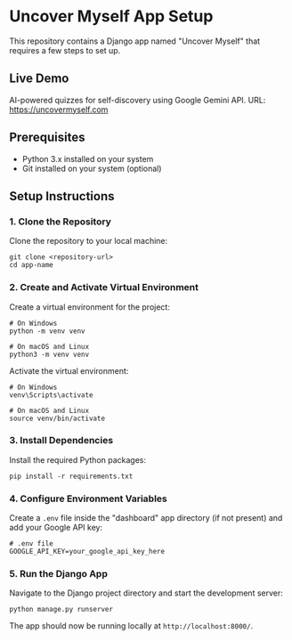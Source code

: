 ﻿# Uncover Myself App Setup

This repository contains a Django app named "Uncover Myself" that requires a few steps to set up.

## Live Demo
AI-powered quizzes for self-discovery using Google Gemini API. 
URL: https://uncovermyself.com

## Prerequisites

- Python 3.x installed on your system
- Git installed on your system (optional)

## Setup Instructions

### 1. Clone the Repository

Clone the repository to your local machine:

    git clone <repository-url>
    cd app-name

### 2. Create and Activate Virtual Environment

Create a virtual environment for the project:

    # On Windows
    python -m venv venv

    # On macOS and Linux
    python3 -m venv venv

Activate the virtual environment:

    # On Windows
    venv\Scripts\activate

    # On macOS and Linux
    source venv/bin/activate

### 3. Install Dependencies

Install the required Python packages:

    pip install -r requirements.txt

### 4. Configure Environment Variables

Create a `.env` file inside the "dashboard" app directory (if not present) and add your Google API key:

    # .env file
    GOOGLE_API_KEY=your_google_api_key_here

### 5. Run the Django App

Navigate to the Django project directory and start the development server:

    python manage.py runserver

The app should now be running locally at `http://localhost:8000/`.
